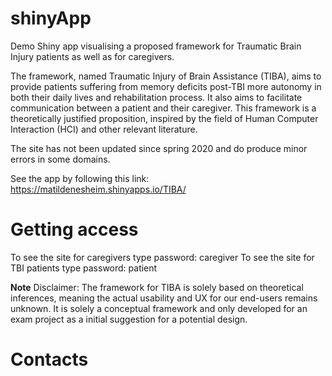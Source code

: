 # shinyApp
Demo Shiny app visualising a proposed framework for Traumatic Brain Injury patients as well as for caregivers. 

The framework, named Traumatic Injury of Brain Assistance (TIBA), aims to provide patients suffering from memory deficits post-TBI more autonomy in both their daily lives and rehabilitation process. It also aims to facilitate communication between a patient and their caregiver. This framework is a theoretically justified proposition, inspired by the field of Human Computer Interaction (HCI) and other relevant literature.

The site has not been updated since spring 2020 and do produce minor errors in some domains.  

See the app by following this link:  https://matildenesheim.shinyapps.io/TIBA/ 

# Getting access
To see the site for caregivers type password: caregiver
To see the site for TBI patients type password: patient

**Note**
Disclaimer: The framework for TIBA is solely based on theoretical inferences, meaning the actual usability and UX for our end-users remains unknown. It is solely a conceptual framework and only developed for an exam project as a initial suggestion for a potential design. 

# Contacts 
